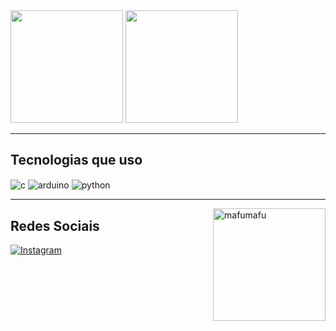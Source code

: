 <div>
    <img height="180em" src="https://github-readme-stats.vercel.app/api?username=LSkyl1ne&show_icons=true&theme=transparent"/>
    <img height="180em" src="https://github-readme-stats.vercel.app/api/top-langs/?username=LSkyl1ne&hide_progress=true&theme=transparent"/>
</div>

---

## Tecnologias que uso



<div></div>
<div style ="display: inline_block">
    <img align="center" alt="c" src="https://img.shields.io/badge/C-00599C?style=for-the-badge&logo=c&logoColor=white"/>
    <img align="center" alt="arduino" src="https://img.shields.io/badge/Arduino-00979D?style=for-the-badge&logo=Arduino&logoColor=white"/>
    <img align="center" alt="python" src="https://img.shields.io/badge/Python-FFD43B?style=for-the-badge&logo=python&logoColor=black"/>

</div>

---
<div>
    <img height="180cm" align="right" alt="mafumafu" src="https://media.tenor.com/oWgAV0WS7TsAAAAi/tongue-out-mafumafu.gif">
</div>

## Redes Sociais

[![Instagram](https://img.shields.io/badge/Instagram-E4405F?style=for-the-badge&logo=instagram&logoColor=white)](https://www.instagram.com/lucas1m_/)

